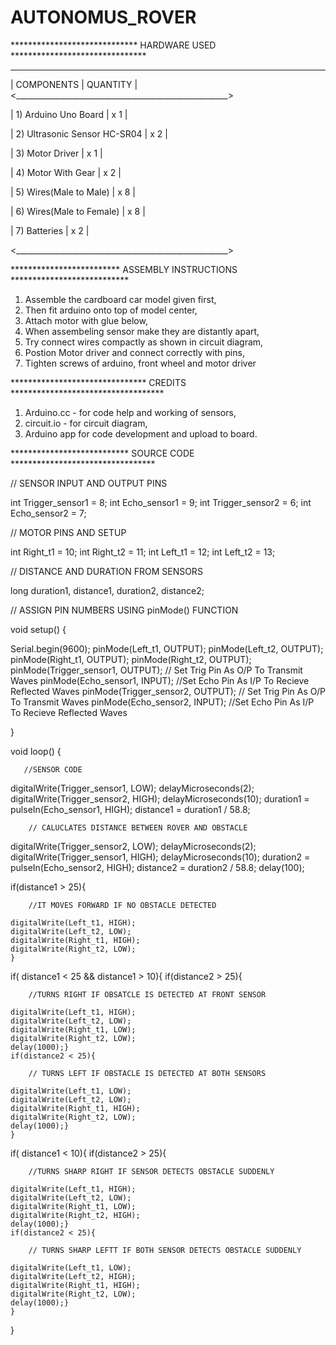 
# AUTONOMUS_ROVER



***************************** HARDWARE USED *******************************
   _______________________________________________________
   |  COMPONENTS                  |      QUANTITY        |
   <_____________________________________________________>   
   
   | 1) Arduino Uno Board         |        x 1           |
   
   | 2) Ultrasonic Sensor HC-SR04 |        x 2           |
   
   | 3) Motor Driver              |        x 1           |
   
   | 4) Motor With Gear           |        x 2           |
   
   | 5) Wires(Male to Male)       |        x 8           |
   
   | 6) Wires(Male to Female)     |        x 8           |
   
   | 7) Batteries                 |        x 2           |
   
   <_____________________________________________________>
   
 ************************* ASSEMBLY INSTRUCTIONS ***************************
 
 1) Assemble the cardboard car model given first,
 2) Then fit arduino onto top of model center,
 3) Attach motor with glue below,
 4) When assembeling sensor make they are distantly apart,
 5) Try connect wires compactly as shown in circuit diagram,
 6) Postion Motor driver and connect correctly with pins,
 7) Tighten screws of arduino, front wheel and motor driver
 
 ******************************* CREDITS ***********************************
 
 1) Arduino.cc - for code help and working of sensors,
 2) circuit.io - for circuit diagram,
 3) Arduino app for code development and upload to board.
 
 ***************************  SOURCE CODE  *********************************
 
 
// SENSOR INPUT AND OUTPUT PINS

int Trigger_sensor1 = 8;
int Echo_sensor1    = 9;
int Trigger_sensor2 = 6;
int Echo_sensor2    = 7;

// MOTOR PINS AND SETUP

int Right_t1  = 10;
int Right_t2  = 11;
int Left_t1 = 12;
int Left_t2 = 13;

// DISTANCE AND DURATION FROM SENSORS

long duration1, distance1, duration2, distance2;

// ASSIGN PIN NUMBERS USING pinMode() FUNCTION

void setup() {
  
  Serial.begin(9600);
  pinMode(Left_t1, OUTPUT); 
  pinMode(Left_t2, OUTPUT);
  pinMode(Right_t1, OUTPUT);
  pinMode(Right_t2, OUTPUT);
  pinMode(Trigger_sensor1, OUTPUT); // Set Trig Pin As O/P To Transmit Waves
  pinMode(Echo_sensor1, INPUT); //Set Echo Pin As I/P To Recieve Reflected Waves
  pinMode(Trigger_sensor2, OUTPUT); // Set Trig Pin As O/P To Transmit Waves
  pinMode(Echo_sensor2, INPUT); //Set Echo Pin As I/P To Recieve Reflected Waves
  
}

void loop() {

       //SENSOR CODE 
  
  digitalWrite(Trigger_sensor1, LOW);
  delayMicroseconds(2);   
  digitalWrite(Trigger_sensor2, HIGH); 
  delayMicroseconds(10);
  duration1 = pulseIn(Echo_sensor1, HIGH); 
  distance1 = duration1 / 58.8;
  
        // CALUCLATES DISTANCE BETWEEN ROVER AND OBSTACLE
  
  digitalWrite(Trigger_sensor2, LOW);
  delayMicroseconds(2);
  digitalWrite(Trigger_sensor1, HIGH);
  delayMicroseconds(10);
  duration2 = pulseIn(Echo_sensor2, HIGH);
  distance2 = duration2 / 58.8; 
  delay(100);

if(distance1 > 25){

        //IT MOVES FORWARD IF NO OBSTACLE DETECTED
        
    digitalWrite(Left_t1, HIGH); 
    digitalWrite(Left_t2, LOW);
    digitalWrite(Right_t1, HIGH);                                
    digitalWrite(Right_t2, LOW);
    }
if( distance1 < 25 && distance1 > 10){
    if(distance2 > 25){
    
        //TURNS RIGHT IF OBSATCLE IS DETECTED AT FRONT SENSOR
        
    digitalWrite(Left_t1, HIGH); 
    digitalWrite(Left_t2, LOW);
    digitalWrite(Right_t1, LOW);                                
    digitalWrite(Right_t2, LOW);
    delay(1000);}
    if(distance2 < 25){
    
        // TURNS LEFT IF OBSTACLE IS DETECTED AT BOTH SENSORS
        
    digitalWrite(Left_t1, LOW); 
    digitalWrite(Left_t2, LOW);
    digitalWrite(Right_t1, HIGH);                                
    digitalWrite(Right_t2, LOW);
    delay(1000);}
    }
if( distance1 < 10){
    if(distance2 > 25){
    
        //TURNS SHARP RIGHT IF SENSOR DETECTS OBSTACLE SUDDENLY
        
    digitalWrite(Left_t1, HIGH); 
    digitalWrite(Left_t2, LOW);
    digitalWrite(Right_t1, LOW);                                
    digitalWrite(Right_t2, HIGH);
    delay(1000);}
    if(distance2 < 25){
    
        // TURNS SHARP LEFTT IF BOTH SENSOR DETECTS OBSTACLE SUDDENLY
    
    digitalWrite(Left_t1, LOW); 
    digitalWrite(Left_t2, HIGH);
    digitalWrite(Right_t1, HIGH);                                
    digitalWrite(Right_t2, LOW);
    delay(1000);}
    }  

}
